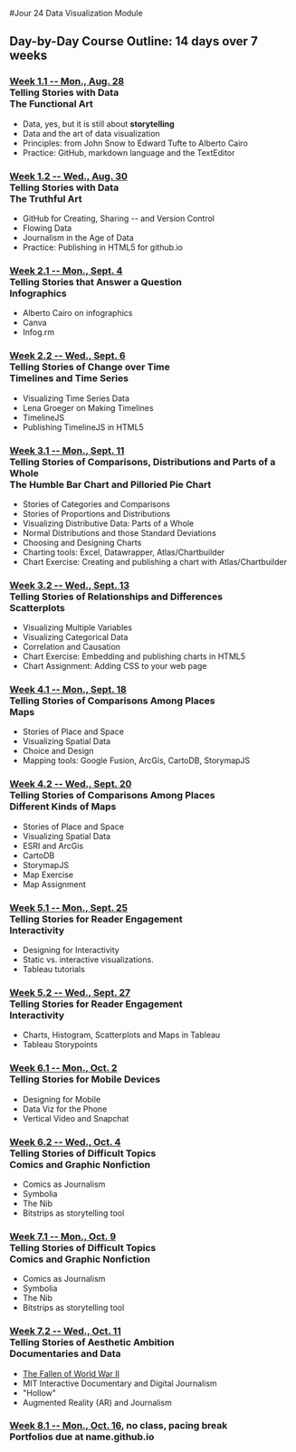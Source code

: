 #Jour 24 Data Visualization Module

## Day-by-Day Course Outline: 14 days over 7 weeks

### [Week 1.1 -- Mon., Aug. 28](https://github.com/HaiyanJia-Lehigh/DataVisualization/blob/master/WeeklySchedule/day1.md)<br/>Telling Stories with Data <br/>The Functional Art
- Data, yes, but it is still about **storytelling**
- Data and the art of data visualization
- Principles: from John Snow to Edward Tufte to Alberto Cairo
- Practice: GitHub, markdown language and the TextEditor

### [Week 1.2 -- Wed., Aug. 30](https://github.com/HaiyanJia-Lehigh/DataVisualization/blob/master/WeeklySchedule/day2.md)<br/>Telling Stories with Data <br/> The Truthful Art

- GitHub for Creating, Sharing -- and Version Control
- Flowing Data
- Journalism in the Age of Data
- Practice: Publishing in HTML5 for github.io

### [Week 2.1 -- Mon., Sept. 4](https://github.com/HaiyanJia-Lehigh/DataVisualization/blob/master/WeeklySchedule/day3.md)<br/>Telling Stories that Answer a Question<br/>Infographics

- Alberto Cairo on infographics
- Canva
- Infog.rm

### [Week 2.2 -- Wed., Sept. 6](https://github.com/HaiyanJia-Lehigh/DataVisualization/blob/master/WeeklySchedule/day4.md)<br/>Telling Stories of Change over Time <br/> Timelines and Time Series

- Visualizing Time Series Data
- Lena Groeger on Making Timelines
- TimelineJS
- Publishing TimelineJS in HTML5

### [Week 3.1 -- Mon., Sept. 11](https://github.com/HaiyanJia-Lehigh/DataVisualization/blob/master/WeeklySchedule/day5.md)<br/>Telling Stories of Comparisons, Distributions and Parts of a Whole <br/> The Humble Bar Chart and Pilloried Pie Chart
- Stories of Categories and Comparisons
- Stories of Proportions and Distributions
- Visualizing Distributive Data: Parts of a Whole
- Normal Distributions and those Standard Deviations
- Choosing and Designing Charts
- Charting tools: Excel, Datawrapper, Atlas/Chartbuilder
- Chart Exercise: Creating and publishing a chart with Atlas/Chartbuilder

### [Week 3.2 -- Wed., Sept. 13](https://github.com/HaiyanJia-Lehigh/DataVisualization/blob/master/WeeklySchedule/day6.md)<br/>Telling Stories of Relationships and Differences <br/> Scatterplots
- Visualizing Multiple Variables
- Visualizing Categorical Data
- Correlation and Causation
- Chart Exercise: Embedding and publishing charts in HTML5
- Chart Assignment: Adding CSS to your web page

### [Week 4.1 -- Mon., Sept. 18](https://github.com/HaiyanJia-Lehigh/DataVisualization/blob/master/WeeklySchedule/day7.md)<br/>Telling Stories of Comparisons Among Places <br/>Maps
- Stories of Place and Space
- Visualizing Spatial Data
- Choice and Design
- Mapping tools: Google Fusion, ArcGis, CartoDB, StorymapJS

### [Week 4.2 -- Wed., Sept. 20](https://github.com/HaiyanJia-Lehigh/DataVisualization/blob/master/WeeklySchedule/day8.md)<br/>Telling Stories of Comparisons Among Places <br/>Different Kinds of Maps
- Stories of Place and Space
- Visualizing Spatial Data
- ESRI and ArcGis
- CartoDB
- StorymapJS
- Map Exercise
- Map Assignment

### [Week 5.1 -- Mon., Sept. 25](https://github.com/HaiyanJia-Lehigh/DataVisualization/blob/master/WeeklySchedule/day9.md)<br/>Telling Stories for Reader Engagement <br/>Interactivity
- Designing for Interactivity
- Static vs. interactive visualizations.
- Tableau tutorials

### [Week 5.2 -- Wed., Sept. 27](https://github.com/HaiyanJia-Lehigh/DataVisualization/blob/master/WeeklySchedule/day10.md)<br/>Telling Stories for Reader Engagement <br/> Interactivity
- Charts, Histogram, Scatterplots and Maps in Tableau
- Tableau Storypoints


### [Week 6.1 -- Mon., Oct. 2](https://github.com/HaiyanJia-Lehigh/DataVisualization/blob/master/WeeklySchedule/day11.md)<br/>Telling Stories for Mobile Devices <br/> 
- Designing for Mobile
- Data Viz for the Phone
- Vertical Video and Snapchat


### [Week 6.2 -- Wed., Oct. 4](https://github.com/HaiyanJia-Lehigh/DataVisualization/blob/master/WeeklySchedule/day12.md)<br/>Telling Stories of Difficult Topics <br/> Comics and Graphic Nonfiction
- Comics as Journalism
- Symbolia
- The Nib
- Bitstrips as storytelling tool


### [Week 7.1 -- Mon., Oct. 9](https://github.com/HaiyanJia-Lehigh/DataVisualization/blob/master/WeeklySchedule/day13.md)<br/>Telling Stories of Difficult Topics <br/> Comics and Graphic Nonfiction
- Comics as Journalism
- Symbolia
- The Nib
- Bitstrips as storytelling tool


### [Week 7.2 -- Wed., Oct. 11](https://github.com/HaiyanJia-Lehigh/DataVisualization/blob/master/WeeklySchedule/day14.md)<br/>Telling Stories of Aesthetic Ambition <br/> Documentaries and Data
- [The Fallen of World War II](http://www.fallen.io/ww2/)
- MIT Interactive Documentary and Digital Journalism
- "Hollow"
- Augmented Reality (AR) and Journalism


### [Week 8.1 -- Mon., Oct. 16](https://github.com/HaiyanJia-Lehigh/DataVisualization/blob/master/WeeklySchedule/day15.md), no class, pacing break<br/>Portfolios due at name.github.io


